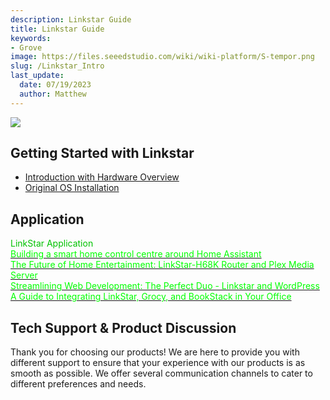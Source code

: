 ```yaml
---
description: Linkstar Guide
title: Linkstar Guide
keywords:
- Grove
image: https://files.seeedstudio.com/wiki/wiki-platform/S-tempor.png
slug: /Linkstar_Intro
last_update:
  date: 07/19/2023
  author: Matthew
---
```


<div style={{textAlign:'center'}}><img src="https://media-cdn.seeedstudio.com/media/wysiwyg/file_11.jpg" style={{width:600, height:'auto'}}/></div>

## Getting Started with Linkstar

- [Introduction with Hardware Overview](/Linkstar_Datasheet)
- [Original OS Installation](/linkstar-install-system)

## Application

<div class="independent_container">
    <div class="independent_item" style={{textAlign: 'left'}}>
            <div class="independent_title" style={{textAlign: 'center'}}><font color={'8DC215'} size={"6"}>LinkStar Application</font></div>
            <a href="https://wiki.seeedstudio.com/h68k-ha-esphome/" target="_blank"><span><font color={'FFFFFF'} size={"2"}>Building a smart home control centre around Home Assistant</font></span></a>
            <br/>
            <a href="https://wiki.seeedstudio.com/plex_media_server/" target="_blank"><span><font color={'FFFFFF'} size={"2"}>The Future of Home Entertainment: LinkStar-H68K Router and Plex Media Server</font></span></a>
            <br/>
            <a href="https://wiki.seeedstudio.com/wordpress_linkstar/" target="_blank"><span><font color={'FFFFFF'} size={"2"}>Streamlining Web Development: The Perfect Duo - Linkstar and WordPress</font></span></a>
            <br/>
            <a href="https://wiki.seeedstudio.com/grocy-bookstack-linkstar/" target="_blank"><span><font color={'FFFFFF'} size={"2"}>A Guide to Integrating LinkStar, Grocy, and BookStack in Your Office</font></span></a>
    </div>
</div>

## Tech Support & Product Discussion

Thank you for choosing our products! We are here to provide you with different support to ensure that your experience with our products is as smooth as possible. We offer several communication channels to cater to different preferences and needs.

<div class="button_tech_support_container">
<a href="https://forum.seeedstudio.com/" class="button_forum"></a> 
<a href="https://www.seeedstudio.com/contacts" class="button_email"></a>
</div>

<div class="button_tech_support_container">
<a href="https://discord.gg/eWkprNDMU7" class="button_discord"></a> 
<a href="https://github.com/Seeed-Studio/wiki-documents/discussions/69" class="button_discussion"></a>
</div>

